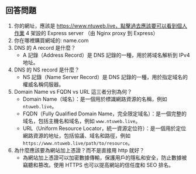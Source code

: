 ## 回答問題

1. 你的網址，應該是 https://www.ntuweb.live，點擊過去應該要可以看到個人作業 4 架設的 Express server （由 Nginx proxy 到 Express）
2. 你在哪裡購買網域的: name.com
3. DNS 的 A record 是什麼？
   - A 記錄（Address Record）是 DNS 記錄的一種，用於將域名解析到 IPv4 地址。
4. DNS 的 NS record 是什麼？
   - NS 記錄（Name Server Record）是 DNS 記錄的一種，用於指定域名的權威名稱伺服器。
5. Domain Name vs FQDN vs URL 這三者分別為何？
   - Domain Name（域名）：是一個用於標識網路資源的名稱，例如 `ntuweb.live`。
   - FQDN（Fully Qualified Domain Name，完全限定域名）：是一個完整的域名，包括主機名和域名，例如 `www.ntuweb.live`。
   - URL（Uniform Resource Locator，統一資源定位符）：是一個用於定位網路資源的地址，包括協議、域名和路徑，例如 `https://www.ntuweb.live/path/to/resource`。
6. 為什麼應該要為網站加上憑證？而不是直接用 http 就好？
   - 為網站加上憑證可以加密數據傳輸，保護用戶的隱私和安全，防止數據被竊聽和篡改。使用 HTTPS 也可以提高網站的信任度和 SEO 排名。